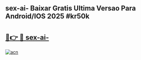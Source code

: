 ## sex-ai- Baixar Gratis Ultima Versao Para Android/IOS 2025 #kr50k

# <h2><a href="https://ainizakaria.my?title=sex-ai-&ref=20M">🔗👉 🔴 sex-ai-</a></h2>

[![acn](https://github.com/user-attachments/assets/0f9c940e-d8b0-45ae-aac7-cd30a18b3e1c)](https://ainizakaria.my?title=sex-ai-&ref=20M)


